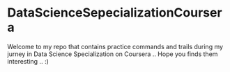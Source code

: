 # DataScienceSepecializationCoursera
Welcome to my repo that contains practice commands and trails during my jurney in Data Science Specialization on Coursera .. 
Hope you finds them interesting .. :) 
